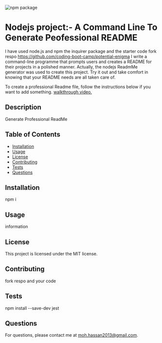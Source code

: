 
  ![npm package](https://img.shields.io/badge/npm%20package-v1-brightgreen.svg)

# Nodejs project:- A Command Line To Generate Peofessional README

I have used node.js and npm  the inquirer package and the starter code fork respo  https://github.com/coding-boot-camp/potential-enigma
I write a command-line programme that prompts users and creates a README for their projects in a polished manner. Actually, the  nodejs ReadmMe generator was used to create this project. Try it out and take comfort in knowing that your README needs are all taken care of.

To create a professional Readme file, follow the instructions below if you want to add something. [walkthrough video.](https://www.loom.com/share/63af8e3b9cc34d70ae61459e88d96083)

## Description
Generate Professional ReadMe 

## Table of Contents
- [Installation](#installation)
- [Usage](#usage)
- [License](#license)
- [Contributing](#contributing)
- [Tests](#tests)
- [Questions](#questions)

## Installation
npm i

## Usage
information

## License
This project is licensed under the MIT license.

## Contributing
fork respo and your code

## Tests
npm install --save-dev jest

## Questions
For questions, please contact me at moh.hassan2013@gmail.com.
